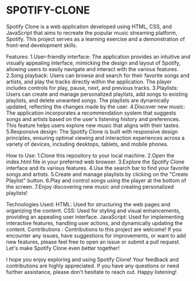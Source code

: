 # SPOTIFY-CLONE
Spotify Clone is a web application developed using HTML, CSS, and JavaScript that aims to recreate the popular music streaming platform, Spotify. This project serves as a learning exercise and a demonstration of front-end development skills.

Features:
1.User-friendly interface: The application provides an intuitive and visually appealing interface, mimicking the design and layout of Spotify, allowing users to easily navigate and interact with the various features.
2.Song playback: Users can browse and search for their favorite songs and artists, and play the tracks directly within the application. The player includes controls for play, pause, next, and previous tracks.
3.Playlists: Users can create and manage personalized playlists, add songs to existing playlists, and delete unwanted songs. The playlists are dynamically updated, reflecting the changes made by the user.
4.Discover new music: The application incorporates a recommendation system that suggests songs and artists based on the user's listening history and preferences. This feature helps users explore new music that aligns with their tastes.
5.Responsive design: The Spotify Clone is built with responsive design principles, ensuring optimal viewing and interaction experiences across a variety of devices, including desktops, tablets, and mobile phones.

How to Use:
1.Clone this repository to your local machine.
2.Open the index.html file in your preferred web browser.
3.Explore the Spotify Clone interface and its various features.
4.Use the search bar to find your favorite songs and artists.
5.Create and manage playlists by clicking on the "Create Playlist" button.
6.Play and control songs using the player at the bottom of the screen.
7.Enjoy discovering new music and creating personalized playlists!

Technologies Used:
HTML: Used for structuring the web pages and organizing the content.
CSS: Used for styling and visual enhancements, providing an appealing user interface.
JavaScript: Used for implementing interactive features, handling user actions, and dynamically updating the content.
Contributions :
Contributions to this project are welcome! If you encounter any issues, have suggestions for improvements, or want to add new features, please feel free to open an issue or submit a pull request. Let's make Spotify Clone even better together!

I hope you enjoy exploring and using Spotify Clone! Your feedback and contributions are highly appreciated. If you have any questions or need further assistance, please don't hesitate to reach out. Happy listening!
